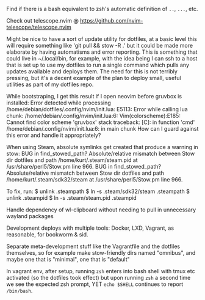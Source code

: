 Find if there is a bash equivalent to zsh's automatic definition of `..`,
`...`, etc.

Check out telescope.nvim @ https://github.com/nvim-telescope/telescope.nvim

Might be nice to have a sort of update utility for dotfiles, at a basic level
this will require something like 'git pull && stow -R .' but it could be made more
elaborate by having automatisms and error reporting. This is something that could
live in ~/.local/bin, for example, with the idea being I can ssh to a host that is
set up to use my dotfiles to run a single command which pulls any updates available
and deploys them. The need for this is not terribly pressing, but it's a decent
example of the plan to deploy small, useful utilities as part of my dotfiles
repo.

While bootstraping, I get this result if I open neovim before gruvbox is installed:
Error detected while processing /home/debian/dotfiles/.config/nvim/init.lua:
E5113: Error while calling lua chunk: /home/debian/.config/nvim/init.lua:6: Vim(colorscheme):E185: Cannot find color scheme 'gruvbox'
stack traceback:
        [C]: in function 'cmd'
        /home/debian/.config/nvim/init.lua:6: in main chunk
How can I guard against this error and handle it appropriately?

When using Steam, absolute symlinks get created that produce a warning in stow:
  BUG in find_stowed_path? Absolute/relative mismatch between Stow dir dotfiles and path /home/kurt/.steam/steam.pid at /usr/share/perl5/Stow.pm line 966.
  BUG in find_stowed_path? Absolute/relative mismatch between Stow dir dotfiles and path /home/kurt/.steam/sdk32/steam at /usr/share/perl5/Stow.pm line 966.

To fix, run:
  $ unlink .steampath
  $ ln -s .steam/sdk32/steam .steampath
  $ unlink .steampid
  $ ln -s .steam/steam.pid .steampid
  
Handle dependency of wl-clipboard without needing to pull in unnecessary
wayland packages

Development deploys with multiple tools: Docker, LXD, Vagrant, as reasonable,
for bookworm & sid.

Separate meta-development stuff like the Vagrantfile and the dotfiles
themselves, so for example make stow-friendly dirs named "omnibus", and maybe
one that is "minimal", one that is "default"

In vagrant env, after setup, running `zsh` enters into bash shell with tmux etc
activated (so the dotfiles took effect) but upon running `zsh` a second time we
see the expected zsh prompt, YET `echo $SHELL` continues to report `/bin/bash`.
